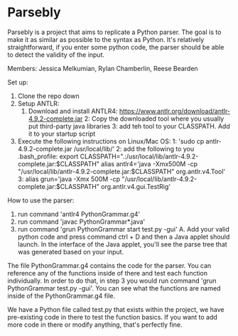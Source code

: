 # Parsebly
Parsebly is a project that aims to replicate a Python parser. The goal is to make it as similar as possible to the syntax as Python. It's relatively straightforward, if you enter some python code, the parser should be able to detect the validity of the input.

Members:
Jessica Melkumian,
Rylan Chamberlin,
Reese Bearden


Set up:
1. Clone the repo down
2. Setup ANTLR:
   1. Download and install ANTLR4: https://www.antlr.org/download/antlr-4.9.2-complete.jar
   2: Copy the downloaded tool where you usually put third-party java libraries
   3: add teh tool to your CLASSPATH. Add it to your startup script
2. Execute the following instructions on Linux/Mac OS:
   1: 'sudo cp antlr-4.9.2-complete.jar /usr/local/lib/'
   2: add the following to you .bash_profile:
        export CLASSPATH=".:/usr/local/lib/antlr-4.9.2-complete.jar:$CLASSPATH"
        alias antlr4='java -Xmx500M -cp "/usr/local/lib/antlr-4.9.2-complete.jar:$CLASSPATH" org.antlr.v4.Tool'    
   3: alias grun='java -Xmx 500M -cp "/usr/local/lib/antlr-4.9.2-complete.jar:$CLASSPATH" org.antlr.v4.gui.TestRig'
   


How to use the parser:
1. run command 'antlr4 PythonGrammar.g4'
2. run command 'javac PythonGrammar*.java'
3. run command 'grun PythonGrammar start test.py -gui'
   A. Add your valid python code and press command ctrl + D and then a Java applet should launch. In the interface of the Java applet, you'll see the parse tree that was generated based on your input.

The file PythonGrammar.g4 contains the code for the parser. You can reference any of the functions inside of there and test each function individually. In order to do that, in step 3 you would run command 'grun PythonGrammar <function> test.py -gui'. You can see what the functions are named inside of the PythonGrammar.g4 file.

We have a Python file called test.py that exists within the project, we have pre-existing code in there to test the function basics. If you want to add more code in there or modify anything, that's perfectly fine.


   
